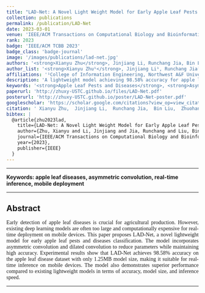 ```yaml
---
title: "LAD-Net: A Novel Light Weight Model for Early Apple Leaf Pests and Diseases Classification"
collection: publications
permalink: /publication/LAD-Net
date: 2023-03-01
venue: 'IEEE/ACM Transactions on Computational Biology and Bioinformatics'
rank: 2023
badge: 'IEEE/ACM TCBB 2023'
badge_class: 'badge-journal'
image: '/images/publications/lad-net.jpg'
authors: '<strong>Xianyu Zhu</strong>, Jinjiang Li, Runchang Jia, Bin Liu, Zhuohan Yao, Aihong Yuan, Yingqiu Huo, Haixi Zhang'
author_list: '<strong>Xianyu Zhu¹</strong>, Jinjiang Li¹, Runchang Jia¹, Bin Liu¹, Zhuohan Yao¹, Aihong Yuan², Yingqiu Huo¹, Haixi Zhang¹'
affiliations: '¹College of Information Engineering, Northwest A&F University, Yangling, China<br>²College of Mechanical and Electronic Engineering, Northwest A&F University, Yangling, China'
description: 'A lightweight model achieving 98.58% accuracy for apple leaf disease recognition with only 1.25MB size, enabling real-time diagnosis on mobile devices.'
keywords: '<strong>Apple Leaf Pests and Diseases</strong>, <strong>Asymmetric Convolution</strong>, <strong>Dilated Convolution</strong>, <strong>Real-Time Inference</strong>, <strong>Convolutional Neural Networks</strong>, <strong>Deep Learning</strong>'
paperurl: 'http://zhuxy-USTC.github.io/files/LAD-Net.pdf'
posterurl: 'http://zhuxy-USTC.github.io/poster/LAD-Net-poster.pdf'
googlescholar: 'https://scholar.google.com/citations?view_op=view_citation&hl=en&user=DHVjR2oAAAAJ&citation_for_view=DHVjR2oAAAAJ:u5HHmVD_uO8C'
citation: ' Xianyu Zhu,  Jinjiang Li,  Runchang Jia,  Bin Liu,  Zhuohan Yao,  Aihong Yuan,  Yingqiu Huo,  Haixi Zhang, &quot;LAD-Net: A Novel Light Weight Model for Early Apple Leaf Pests and Diseases Classification.&quot; IEEE/ACM Transactions on Computational Biology and Bioinformatics, 2023.'
bibtex: |
  @article{zhu2023lad,
    title={LAD-Net: A Novel Light Weight Model for Early Apple Leaf Pests and Diseases Classification},
    author={Zhu, Xianyu and Li, Jinjiang and Jia, Runchang and Liu, Bin and Yao, Zhuohan and Yuan, Aihong and Huo, Yingqiu and Zhang, Haixi},
    journal={IEEE/ACM Transactions on Computational Biology and Bioinformatics},
    year={2023},
    publisher={IEEE}
  }
---
```



--------

**Keywords: apple leaf diseases, asymmetric convolution, real-time inference, mobile deployment**


--------

## Abstract
<div style="font-family: 'Times New Roman', Times, serif;">
<p style="text-align: justify;">
Early detection of apple leaf diseases is crucial for agricultural production. However, existing deep learning models are often too large and computationally expensive for real-time deployment on mobile devices. This paper proposes LAD-Net, a novel lightweight model for early apple leaf pests and diseases classification. The model incorporates asymmetric convolution and dilated convolution to reduce parameters while maintaining high accuracy. Experimental results show that LAD-Net achieves 98.58% accuracy on the apple leaf disease dataset with only 1.25MB model size, making it suitable for real-time inference on mobile devices. The model also demonstrates superior performance compared to existing lightweight models in terms of accuracy, model size, and inference speed.
</p>
</div>


--------
